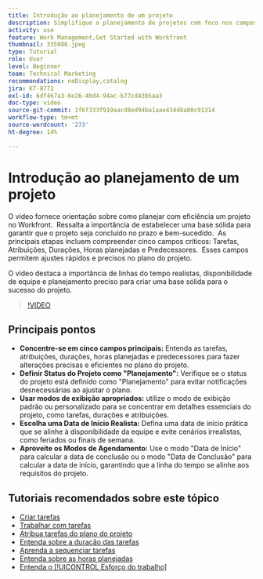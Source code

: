 ```yaml
---
title: Introdução ao planejamento de um projeto
description: Simplifique o planejamento de projetos com foco nos campos principais, definindo o status como "Planejamento", usando as exibições apropriadas, selecionando datas de início realistas e aproveitando os modos de agendamento para obter linhas do tempo precisas.
activity: use
feature: Work Management,Get Started with Workfront
thumbnail: 335086.jpeg
type: Tutorial
role: User
level: Beginner
team: Technical Marketing
recommendations: noDisplay,catalog
jira: KT-8772
exl-id: 6df467a3-6e26-4bd4-94ac-b77cd43b5aa3
doc-type: video
source-git-commit: 1f6f333f919aacd8ed94ba1aae434d8a80c91314
workflow-type: tm+mt
source-wordcount: '273'
ht-degree: 14%

---
```


# Introdução ao planejamento de um projeto

O vídeo fornece orientação sobre como planejar com eficiência um projeto no Workfront. &#x200B; Ressalta a importância de estabelecer uma base sólida para garantir que o projeto seja concluído no prazo e bem-sucedido. &#x200B; As principais etapas incluem compreender cinco campos críticos: Tarefas, Atribuições, Durações, Horas planejadas e Predecessores. &#x200B; Esses campos permitem ajustes rápidos e precisos no plano do projeto. &#x200B;

O vídeo destaca a importância de linhas do tempo realistas, disponibilidade de equipe e planejamento preciso para criar uma base sólida para o sucesso do projeto. &#x200B;

>[!VIDEO](https://video.tv.adobe.com/v/3448572/?quality=12&learn=on&enablevpops&captions=por_br)

## Principais pontos

* **Concentre-se em cinco campos principais:** Entenda as tarefas, atribuições, durações, horas planejadas e predecessores para fazer alterações precisas e eficientes no plano do projeto. &#x200B;
* **Definir Status do Projeto como &quot;Planejamento&quot;:** Verifique se o status do projeto está definido como &quot;Planejamento&quot; para evitar notificações desnecessárias ao ajustar o plano. &#x200B;
* **Usar modos de exibição apropriados:** utilize o modo de exibição padrão ou personalizado para se concentrar em detalhes essenciais do projeto, como tarefas, durações e atribuições. &#x200B;
* **Escolha uma Data de Início Realista:** Defina uma data de início prática que se alinhe à disponibilidade da equipe e evite cenários irrealistas, como feriados ou finais de semana. &#x200B;
* **Aproveite os Modos de Agendamento:** Use o modo &quot;Data de Início&quot; para calcular a data de conclusão ou o modo &quot;Data de Conclusão&quot; para calcular a data de início, garantindo que a linha do tempo se alinhe aos requisitos do projeto. &#x200B;



## Tutoriais recomendados sobre este tópico

* [Criar tarefas](/help/manage-work/tasks/how-to-create-tasks.md)
* [Trabalhar com tarefas](/help/manage-work/tasks/work-with-tasks.md)
* [Atribua tarefas do plano do projeto](/help/manage-work/tasks/assign-tasks-from-the-project-plan.md)
* [Entenda sobre a duração das tarefas](/help/manage-work/tasks/understand-task-durations.md)
* [Aprenda a sequenciar tarefas](/help/manage-work/tasks/learn-to-sequence-tasks.md)
* [Entenda sobre as horas planejadas](/help/manage-work/tasks/understand-planned-hours.md)
* [Entenda o [!UICONTROL Esforço do trabalho]](/help/manage-work/tasks/understand-work-effort.md)
